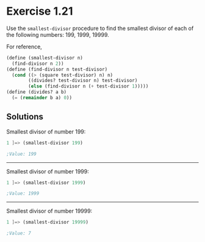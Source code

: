 Exercise 1.21
=============
Use the `smallest-divisor` procedure to find the smallest divisor of each of the following numbers: 199, 1999, 19999.

For reference,
```scheme
(define (smallest-divisor n)
  (find-divisor n 2))
(define (find-divisor n test-divisor)
  (cond ((> (square test-divisor) n) n)
        ((divides? test-divisor n) test-divisor)
        (else (find-divisor n (+ test-divisor 1)))))
(define (divides? a b)
  (= (remainder b a) 0))
```


Solutions
---------
Smallest divisor of number 199:

```scheme
1 ]=> (smallest-divisor 199)       

;Value: 199
```

-----

Smallest divisor of number 1999:

```scheme
1 ]=> (smallest-divisor 1999)       

;Value: 1999
```

-----

Smallest divisor of number 19999:

```scheme
1 ]=> (smallest-divisor 19999)       

;Value: 7
```
